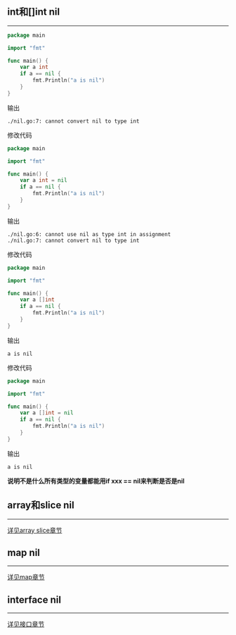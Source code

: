 ## **int和[]int nil**

---

```go linenums="1"
package main

import "fmt"

func main() {
	var a int
	if a == nil {
		fmt.Println("a is nil")
	}
}
```

输出

```text
./nil.go:7: cannot convert nil to type int
```

修改代码

```go linenums="1"
package main

import "fmt"

func main() {
	var a int = nil
	if a == nil {
		fmt.Println("a is nil")
	}
}
```

输出

```text
./nil.go:6: cannot use nil as type int in assignment
./nil.go:7: cannot convert nil to type int
```

修改代码

```go linenums="1"
package main

import "fmt"

func main() {
	var a []int
	if a == nil {
		fmt.Println("a is nil")
	}
}
```

输出

```text
a is nil
```

修改代码

```go linenums="1"
package main

import "fmt"

func main() {
	var a []int = nil
	if a == nil {
		fmt.Println("a is nil")
	}
}
```

输出

```text
a is nil
```

**说明不是什么所有类型的变量都能用if xxx == nil来判断是否是nil**

## **array和slice nil**

---

[详见array slice章节](/golang/datatype/arr_sli_nil/)

## **map nil**

---

[详见map章节](/golang/datatype/map_nil/)

## **interface nil**

---

[详见接口章节](/golang/method/interface_nil/)
